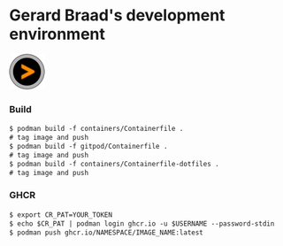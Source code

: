 Gerard Braad's development environment
======================================

!["Prompt"](https://raw.githubusercontent.com/gbraad/assets/gh-pages/icons/prompt-icon-64.png)


### Build

```
$ podman build -f containers/Containerfile .
# tag image and push
$ podman build -f gitpod/Containerfile .
# tag image and push
$ podman build -f containers/Containerfile-dotfiles .
# tag image and push
```

### GHCR

```
$ export CR_PAT=YOUR_TOKEN
$ echo $CR_PAT | podman login ghcr.io -u $USERNAME --password-stdin
$ podman push ghcr.io/NAMESPACE/IMAGE_NAME:latest
```
